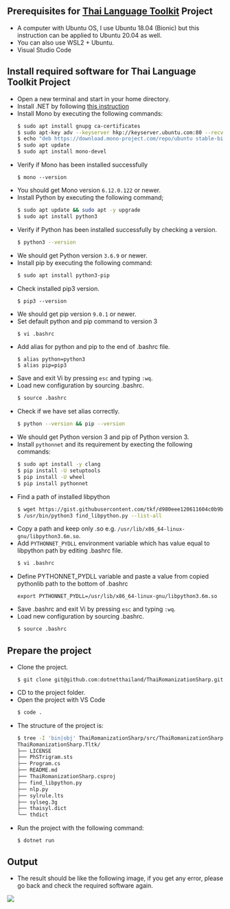 
## Prerequisites for [Thai Language Toolkit](https://github.com/attapol/tltk) Project

- A computer with Ubuntu OS, I use Ubuntu 18.04 (Bionic) but this instruction can be applied to Ubuntu 20.04 as well.
- You can also use WSL2 + Ubuntu.
- Visual Studio Code

## Install required software for Thai Language Toolkit Project

- Open a new terminal and start in your home directory.
- Install .NET by following [this instruction](https://www.dotnetthailand.com/programming-cookbook/wsl-powershell-useful-scripts/install-dotnet)
- Install Mono by executing the following commands:
  ```sh
  $ sudo apt install gnupg ca-certificates
  $ sudo apt-key adv --keyserver hkp://keyserver.ubuntu.com:80 --recv-keys 3FA7E0328081BFF6A14DA29AA6A19B38D3D831EF
  $ echo "deb https://download.mono-project.com/repo/ubuntu stable-bionic main" | sudo tee /etc/apt/sources.list.d/mono-official-stable.list
  $ sudo apt update
  $ sudo apt install mono-devel
  ```
- Verify if Mono has been installed successfully
  ```
  $ mono --version
  ```
- You should get Mono version `6.12.0.122` or newer.
- Install Python by executing the following command;
  ```sh
  $ sudo apt update && sudo apt -y upgrade
  $ sudo apt install python3
  ```
- Verify if Python has been installed successfully by checking a version.
  ```sh
  $ python3 --version
  ```
- We should get Python version `3.6.9` or newer.
- Install pip by executing the following command:
  ```sh
  $ sudo apt install python3-pip
  ```
- Check installed pip3 version.
  ```
  $ pip3 --version
  ```
- We should get pip version `9.0.1` or newer.
- Set default python and pip command to version 3
  ```sh
  $ vi .bashrc
  ```
- Add alias for python and pip to the end of .bashrc file.
  ```
  $ alias python=python3
  $ alias pip=pip3
  ```
- Save and exit Vi by pressing `esc` and typing `:wq`.
- Load new configuration by sourcing .bashrc.
  ```sh
  $ source .bashrc
  ```
- Check if we have set alias correctly.
  ```sh
  $ python --version && pip --version
  ```
- We should get Python version 3 and pip of Python version 3.
- Install `pythonnet` and its requirement by execting the following commands:
  ```sh
  $ sudo apt install -y clang
  $ pip install -U setuptools
  $ pip install -U wheel
  $ pip install pythonnet
  ```
- Find a path of installed libpython
  ```sh
  $ wget https://gist.githubusercontent.com/tkf/d980eee120611604c0b9b5fef5b8dae6/raw/9f074cd233f83180676b4421212ed33c257968af/find_libpython.py
  $ /usr/bin/python3 find_libpython.py --list-all
  ```
- Copy a path and keep only .so e.g. `/usr/lib/x86_64-linux-gnu/libpython3.6m.so`.
- Add `PYTHONNET_PYDLL` environment variable which has value equal to libpython path
  by editing .bashrc file.
  ```sh
  $ vi .bashrc
  ```
- Define PYTHONNET_PYDLL variable and paste a value from copied pythonlib path
  to the bottom of .bashrc
  ```
  export PYTHONNET_PYDLL=/usr/lib/x86_64-linux-gnu/libpython3.6m.so
  ```
- Save .bashrc and exit Vi by pressing `esc` and typing `:wq`. 
- Load new configuration by sourcing .bashrc.
  ```sh
  $ source .bashrc
  ```

## Prepare the project
- Clone the project.
  ```
  $ git clone git@github.com:dotnetthailand/ThaiRomanizationSharp.git
  ```
- CD to the project folder.
- Open the project with VS Code
  ```sh
  $ code .
  ```
- The structure of the project is:
  ```sh
  $ tree -I 'bin|obj' ThaiRomanizationSharp/src/ThaiRomanizationSharp.Tltk
  ThaiRomanizationSharp.Tltk/
  ├── LICENSE
  ├── PhSTrigram.sts
  ├── Program.cs
  ├── README.md
  ├── ThaiRomanizationSharp.csproj
  ├── find_libpython.py
  ├── nlp.py
  ├── sylrule.lts
  ├── sylseg.3g
  ├── thaisyl.dict
  └── thdict
  ```
- Run the project with the following command:
  ```
  $ dotnet run
  ```
## Output
- The result should be like the following image, if you get any error, please go back and check the required software again.

<img src="https://github.com/dotnetthailand/ThaiRomanizationSharp/blob/main/src/ThaiRomanizationSharp.Tltk/output-img.png">